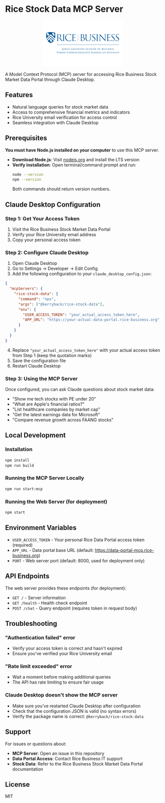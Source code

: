 # Rice Stock Data MCP Server

<div align="center">
  <img src="rice-business-transparent-final.png" alt="Rice Business" style="max-height: 150px; width: auto;">
</div>

A Model Context Protocol (MCP) server for accessing Rice Business Stock Market Data Portal through Claude Desktop.

## Features

- Natural language queries for stock market data
- Access to comprehensive financial metrics and indicators
- Rice University email verification for access control
- Seamless integration with Claude Desktop

## Prerequisites

**You must have Node.js installed on your computer** to use this MCP server.

- **Download Node.js**: Visit [nodejs.org](https://nodejs.org/) and install the LTS version
- **Verify installation**: Open terminal/command prompt and run:
  ```bash
  node --version
  npm --version
  ```
  Both commands should return version numbers.

## Claude Desktop Configuration

### Step 1: Get Your Access Token
1. Visit the Rice Business Stock Market Data Portal
2. Verify your Rice University email address
3. Copy your personal access token

### Step 2: Configure Claude Desktop
1. Open Claude Desktop
2. Go to Settings → Developer → Edit Config
3. Add the following configuration to your `claude_desktop_config.json`:

```json
{
  "mcpServers": {
    "rice-stock-data": {
      "command": "npx",
      "args": ["@kerryback/rice-stock-data"],
      "env": {
        "USER_ACCESS_TOKEN": "your_actual_access_token_here",
        "APP_URL": "https://your-actual-data-portal.rice-business.org"
      }
    }
  }
}
```

4. Replace `"your_actual_access_token_here"` with your actual access token from Step 1 (keep the quotation marks)
5. Save the configuration file
6. Restart Claude Desktop

### Step 3: Using the MCP Server
Once configured, you can ask Claude questions about stock market data:
- "Show me tech stocks with PE under 20"
- "What are Apple's financial ratios?"
- "List healthcare companies by market cap"
- "Get the latest earnings data for Microsoft"
- "Compare revenue growth across FAANG stocks"

## Local Development

### Installation
```bash
npm install
npm run build
```

### Running the MCP Server Locally
```bash
npm run start:mcp
```

### Running the Web Server (for deployment)
```bash
npm start
```

## Environment Variables

- `USER_ACCESS_TOKEN` - Your personal Rice Data Portal access token (required)
- `APP_URL` - Data portal base URL (default: https://data-portal-mcp.rice-business.org)
- `PORT` - Web server port (default: 8000, used for deployment only)

## API Endpoints

The web server provides these endpoints (for deployment):
- `GET /` - Server information
- `GET /health` - Health check endpoint
- `POST /chat` - Query endpoint (requires token in request body)

## Troubleshooting

### "Authentication failed" error
- Verify your access token is correct and hasn't expired
- Ensure you've verified your Rice University email

### "Rate limit exceeded" error
- Wait a moment before making additional queries
- The API has rate limiting to ensure fair usage

### Claude Desktop doesn't show the MCP server
- Make sure you've restarted Claude Desktop after configuration
- Check that the configuration JSON is valid (no syntax errors)
- Verify the package name is correct: `@kerryback/rice-stock-data`

## Support

For issues or questions about:
- **MCP Server**: Open an issue in this repository
- **Data Portal Access**: Contact Rice Business IT support
- **Stock Data**: Refer to the Rice Business Stock Market Data Portal documentation

## License

MIT